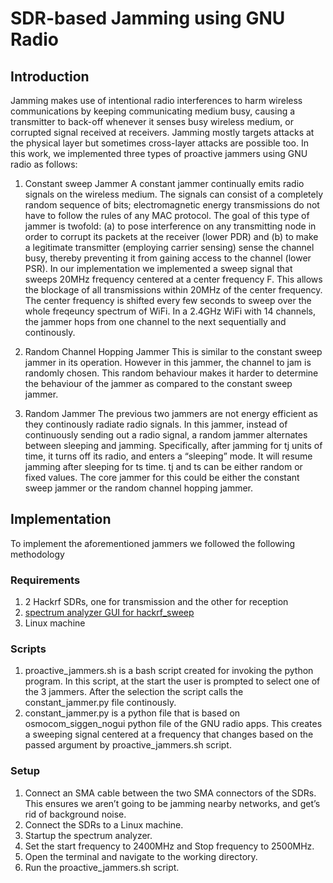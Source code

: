 # SDR-based Jamming using GNU Radio
## Introduction
Jamming makes use of intentional radio interferences to harm wireless communications by keeping communicating medium busy, causing a transmitter to back-off whenever it senses busy wireless medium, or corrupted signal received at receivers. Jamming mostly targets attacks at the physical layer but sometimes cross-layer attacks are possible too. In this work, we implemented three types of proactive jammers using GNU radio as follows:

1. Constant sweep Jammer
A constant jammer continually emits radio signals on the wireless medium. The signals can consist of a completely random sequence of bits; electromagnetic energy transmissions do not have to follow the rules of any MAC protocol. The goal of this type of jammer is twofold: (a) to pose interference on any transmitting node in order to corrupt its packets at the receiver (lower PDR) and (b) to make a legitimate transmitter (employing carrier sensing) sense the channel busy, thereby preventing it from gaining access to the channel (lower PSR).
In our implementation we implemented a sweep signal that sweeps 20MHz frequency centered at a center frequency F. This allows the blockage of all transmissions within 20MHz of the center frequency. The center frequency is shifted every few seconds to sweep over the whole freqeuncy spectrum of WiFi. In a 2.4GHz WiFi with 14 channels, the jammer hops from one channel to the next sequentially and continously. 

2. Random Channel Hopping Jammer
This is similar to the constant sweep jammer in its operation. However in this jammer, the channel to jam is randomly chosen. This random behaviour makes it harder to determine the behaviour of the jammer as compared to the constant sweep jammer.

3. Random Jammer
The previous two jammers are not energy efficient as they continously radiate radio signals. In this jammer, instead of continuously sending out a radio signal, a random jammer alternates between sleeping and jamming. Specifically, after jamming for tj units of time, it turns off its radio, and enters a “sleeping” mode. It will resume jamming after sleeping for ts time. tj and ts can be either random or fixed values. The core jammer for this could be either the constant sweep jammer or the random channel hopping jammer.

## Implementation
To implement the aforementioned jammers we followed the following methodology
### Requirements
1. 2 Hackrf SDRs, one for transmission and the other for reception
2. [spectrum analyzer GUI for hackrf_sweep](https://github.com/pavsa/hackrf-spectrum-analyzer)
3. Linux machine
### Scripts
1. proactive_jammers.sh is a bash script created for invoking the python program. In this script, at the start the user is prompted to select one of the 3 jammers. After the selection the script calls the constant_jammer.py file continously.
2. constant_jammer.py is a python file that is based on osmocom_siggen_nogui python file of the GNU radio apps. This creates a sweeping signal centered at a frequency that changes based on the passed argument by proactive_jammers.sh script.
### Setup
1. Connect an SMA cable between the two SMA connectors of the SDRs. This ensures we aren’t going to be jamming nearby networks, and get’s rid of background noise.
2. Connect the SDRs to a Linux machine.
3. Startup the spectrum analyzer.
4. Set the start frequency to 2400MHz and Stop frequency to 2500MHz.
5. Open the terminal and navigate to the working directory.
6. Run the proactive_jammers.sh script.

